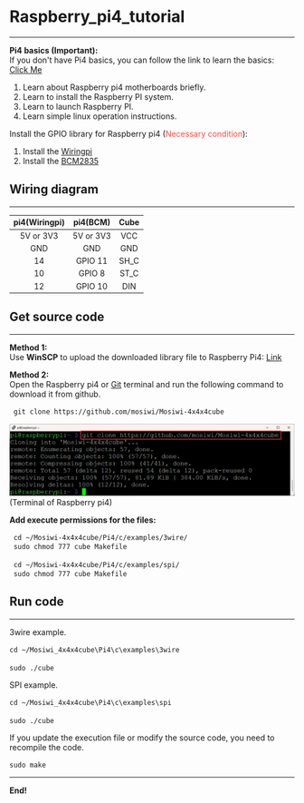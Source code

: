 # Raspberry_pi4_tutorial
------------------------
**Pi4 basics (Important):**   
If you don't have Pi4 basics, you can follow the link to learn the basics: [Click Me](https://docs.mosiwi.com/en/latest/raspberry/R1D0000_raspberry_pi4/R1D0000_raspberry_pi4.html)     
1. Learn about Raspberry pi4 motherboards briefly. 
2. Learn to install the Raspberry PI system.    
3. Learn to launch Raspberry PI.
4. Learn simple linux operation instructions.   

Install the GPIO library for Raspberry pi4 (<span style="color: rgb(255, 76, 65);">Necessary condition</span>):                 
1. Install the [Wiringpi](https://docs.mosiwi.com/en/latest/raspberry/wiringpi/wiringpi.html)   
2. Install the [BCM2835](https://docs.mosiwi.com/en/latest/raspberry/bcm2835/bcm2835.html)     

## Wiring diagram
-----------------   
| pi4(Wiringpi) |   pi4(BCM)    |   Cube   |  
|     :--:      |      :--:     |   :--:   |    
|   5V or 3V3   |   5V or 3V3   |    VCC   |  
|      GND      |    GND        |    GND   |  
|      14       |    GPIO 11    |    SH_C  |  
|      10       |    GPIO 8     |    ST_C  |  
|      12       |    GPIO 10    |    DIN   |  

## Get source code
------------------    
**Method 1:**   
Use **WinSCP** to upload the downloaded library file to Raspberry Pi4: [Link](https://docs.mosiwi.com/en/latest/raspberry/R1D0000_raspberry_pi4/R1D0000_raspberry_pi4.html#transfer-files-from-your-pc-to-raspberry-pi4)     

**Method 2:**    
Open the Raspberry pi4 or [Git](https://git-scm.com/) terminal and run the following command to download it from github.     
```    
 git clone https://github.com/mosiwi/Mosiwi-4x4x4cube    
```   
![Img](./_static/pi4_tutorial/1img.png)           
(Terminal of Raspberry pi4)

**Add execute permissions for the files:**     
```
 cd ~/Mosiwi-4x4x4cube/Pi4/c/examples/3wire/
 sudo chmod 777 cube Makefile

 cd ~/Mosiwi-4x4x4cube/Pi4/c/examples/spi/
 sudo chmod 777 cube Makefile
```

## Run code
-----------     
3wire example.      
```   
cd ~/Mosiwi_4x4x4cube\Pi4\c\examples\3wire    

sudo ./cube   
```   

SPI example.     
```   
cd ~/Mosiwi_4x4x4cube\Pi4\c\examples\spi   

sudo ./cube   
```   

If you update the execution file or modify the source code, you need to recompile the code.     
```   
sudo make    
```   

------------
**End!** 